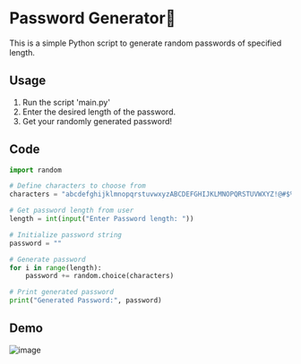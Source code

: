 # Password Generator🔐 

This is a simple Python script to generate random passwords of specified length.

## Usage

1. Run the script 'main.py'
2. Enter the desired length of the password.
3. Get your randomly generated password!

## Code

```python
import random

# Define characters to choose from
characters = "abcdefghijklmnopqrstuvwxyzABCDEFGHIJKLMNOPQRSTUVWXYZ!@#$%&*1234567890"

# Get password length from user
length = int(input("Enter Password length: "))

# Initialize password string
password = ""

# Generate password
for i in range(length):
    password += random.choice(characters)

# Print generated password
print("Generated Password:", password)
```
## Demo
![image](https://github.com/Ibrahim-Naseef/Password-Generator/assets/156147657/f91794fb-d642-4159-a376-5bd4702947e1)
